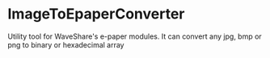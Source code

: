 # ImageToEpaperConverter
Utility tool for WaveShare's e-paper modules. It can convert any jpg, bmp or png to binary or hexadecimal array
